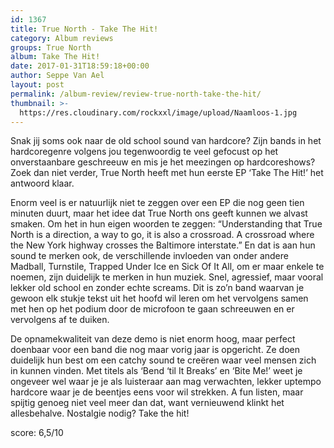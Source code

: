 ```yaml
---
id: 1367
title: True North - Take The Hit!
category: Album reviews
groups: True North
album: Take The Hit!
date: 2017-01-31T18:59:18+00:00
author: Seppe Van Ael
layout: post
permalink: /album-review/review-true-north-take-the-hit/
thumbnail: >-
  https://res.cloudinary.com/rockxxl/image/upload/Naamloos-1.jpg
---
```

Snak jij soms ook naar de old school sound van hardcore? Zijn bands in het hardcoregenre volgens jou tegenwoordig te veel gefocust op het onverstaanbare geschreeuw en mis je het meezingen op hardcoreshows? Zoek dan niet verder, True North heeft met hun eerste EP ‘Take The Hit!’ het antwoord klaar.

Enorm veel is er natuurlijk niet te zeggen over een EP die nog geen tien minuten duurt, maar het idee dat True North ons geeft kunnen we alvast smaken. Om het in hun eigen woorden te zeggen: “Understanding that True North is a direction, a way to go, it is also a crossroad. A crossroad where the New York highway crosses the Baltimore interstate.” En dat is aan hun sound te merken ook, de verschillende invloeden van onder andere Madball, Turnstile, Trapped Under Ice en Sick Of It All, om er maar enkele te noemen, zijn duidelijk te merken in hun muziek. Snel, agressief, maar vooral lekker old school en zonder echte screams. Dit is zo’n band waarvan je gewoon elk stukje tekst uit het hoofd wil leren om het vervolgens samen met hen op het podium door de microfoon te gaan schreeuwen en er vervolgens af te duiken.

De opnamekwaliteit van deze demo is niet enorm hoog, maar perfect doenbaar voor een band die nog maar vorig jaar is opgericht. Ze doen duidelijk hun best om een catchy sound te creëren waar veel mensen zich in kunnen vinden. Met titels als ‘Bend ‘til It Breaks’ en ‘Bite Me!’ weet je ongeveer wel waar je je als luisteraar aan mag verwachten, lekker uptempo hardcore waar je de beentjes eens voor wil strekken. A fun listen, maar spijtig genoeg niet veel meer dan dat, want vernieuwend klinkt het allesbehalve. Nostalgie nodig? Take the hit!

score: 6,5/10
